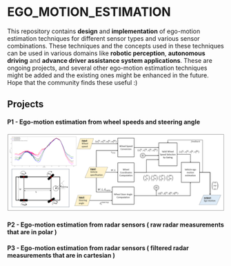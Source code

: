 # EGO_MOTION_ESTIMATION
This repository contains **design** and **implementation** of ego-motion estimation techniques for different sensor types and various sensor combinations. These techniques and the concepts used in these techniques can be used in various domains like **robotic perception**, **autonomous driving** and **advance driver assistance system applications**. These are ongoing projects, and several other ego-motion estimation techniques might be added and the existing ones might be enhanced in the future. Hope that the community finds these useful :)

## Projects

#### P1 - Ego-motion estimation from wheel speeds and steering angle
![](https://github.com/UditBhaskar19/EGO_MOTION_ESTIMATION/blob/main/readme_artifacts/P1_cover_img.PNG)

#### P2 - Ego-motion estimation from radar sensors ( raw radar measurements that are in polar )
#### P3 - Ego-motion estimation from radar sensors ( filtered radar measurements that are in cartesian )
